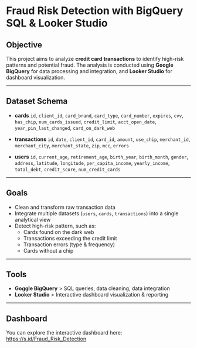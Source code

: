 # Fraud Risk Detection with BigQuery SQL & Looker Studio

## Objective
This project aims to analyze **credit card transactions** to identify high-risk patterns and potential fraud. The analysis is conducted using **Google BigQuery** for data processing and integration, and **Looker Studio** for dashboard visualization.

---
## Dataset Schema
- **cards**
  `id`, `client_id`, `card_brand`, `card_type`, `card_number`, `expires`, `cvv`, `has_chip`, `num_cards_issued`, `credit_limit`, `acct_open_date`, `year_pin_last_changed`, `card_on_dark_web`

- **transactions**
  `id`, `date`, `client_id`, `card_id`, `amount`, `use_chip`, `merchant_id`, `merchant_city`, `merchant_state`, `zip`, `mcc`, `errors`

- **users**
  `id`, `current_age`, `retirement_age`, `birth_year`, `birth_month`, `gender`, `address`, `latitude`, `longitude`, `per_capita_income`, `yearly_income`, `total_debt`, `credit_score`, `num_credit_cards` 

---

## Goals
- Clean and transform raw transaction data
- Integrate multiple datasets (`users`, `cards`, `transactions`) into a single analytical view
- Detect high-risk pattern, such as:
  - Cards found on the dark web
  - Transactions exceeding the credit limit
  - Transaction errors (type & frequency)
  - Cards without a chip

---

## Tools 
- **Goggle BigQuery** > SQL queries, data cleaning, data integration
- **Looker Studio** > Interactive dashboard visualization & reporting

---

## Dashboard
You can explore the interactive dashboard here:
https://s.id/Fraud_Risk_Detection


